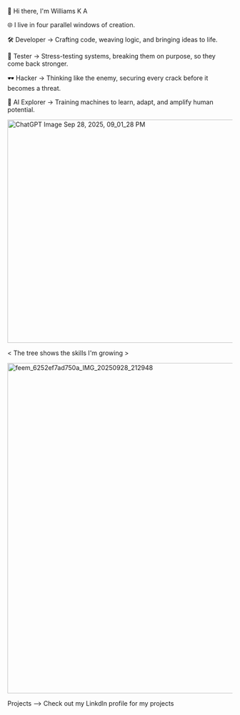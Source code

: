 👋 Hi there, I'm Williams K A 

🌐 I live in four parallel windows of creation.

🛠️ Developer → Crafting code, weaving logic, and bringing ideas to life.

🧪 Tester → Stress-testing systems, breaking them on purpose, so they come back stronger.

🕶️ Hacker → Thinking like the enemy, securing every crack before it becomes a threat.

🤖 AI Explorer → Training machines to learn, adapt, and amplify human potential.

<img width="1700" height="500" alt="ChatGPT Image Sep 28, 2025, 09_01_28 PM" src="https://github.com/user-attachments/assets/ad2d5ff7-1d47-4633-af35-9660b9c1d81f"/>


<  The tree shows the skills I'm growing >
<br>

<img width="724" height="740" alt="feem_6252ef7ad750a_IMG_20250928_212948" src="https://github.com/user-attachments/assets/bcf26fb4-6683-418b-8395-930230e739ee" />



Projects  -->
          Check out my Linkdln  profile for my projects
